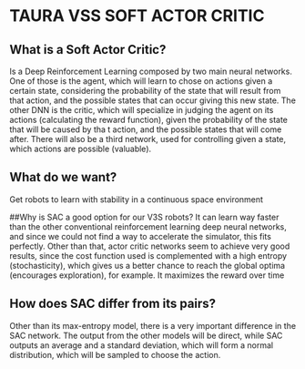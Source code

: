 # TAURA VSS SOFT ACTOR CRITIC

## What is a Soft Actor Critic?
Is a Deep Reinforcement Learning composed by two main neural networks. One of those is
the agent, which will learn to chose on actions given a certain state, considering the probability of the state
that will result from that action, and the possible states that can occur giving this new state. The other DNN
is the critic, which will specialize in judging the agent on its actions (calculating the reward function), given
the probability of the state that will be caused by tha t action, and the possible states that will come after.
There will also be a third network, used for controlling given a state, which actions are possible (valuable).

## What do we want?
Get robots to learn with stability in a continuous space environment

##Why is SAC a good option for our V3S robots?
It can learn way faster than the other conventional
reinforcement learning deep neural networks, and since we could not find a way to accelerate the
simulator, this fits perfectly. Other than that, actor critic networks seem to achieve very good
results, since the cost function used is complemented with a high entropy (stochasticity), which gives us a better
chance to reach the global optima (encourages exploration), for example. It maximizes the reward over time

## How does SAC differ from its pairs?
Other than its max-entropy model, there is a very important difference in the
SAC network. The output from the other models will be direct, while SAC outputs an average and a standard deviation,
which will form a normal distribution, which will be sampled to choose the action.
